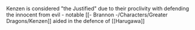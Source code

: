 Kenzen is considered "the Justified" due to their proclivity with defending the innocent from evil - notable [[- Brannon -/Characters/Greater Dragons/Kenzen]] aided in the defence of [[Harugawa]]
